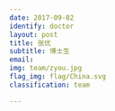 ```yaml
---
date: 2017-09-02
identify: doctor
layout: post
title: 张优
subtitle: 博士生
email:
img: team/zyou.jpg
flag_img: flag/China.svg
classification: team

---
```

